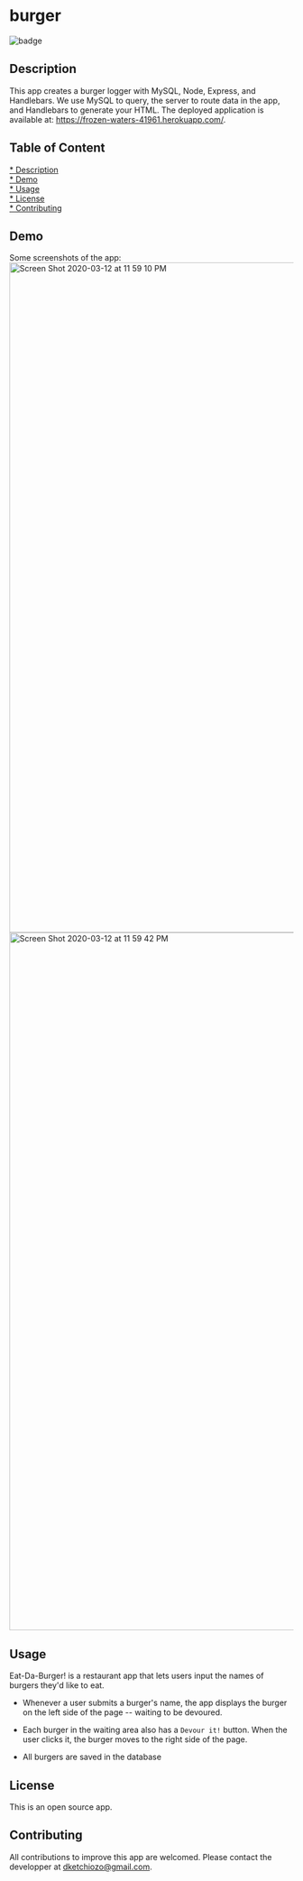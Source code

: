 # burger


![badge](https://img.shields.io/badge/license-MIT-blue)

## Description

This app creates a burger logger with MySQL, Node, Express, and  Handlebars. 
We use MySQL to query, the server to route data in the app, and Handlebars to generate your HTML.
The deployed application is available at: https://frozen-waters-41961.herokuapp.com/.

## Table of Content

[* Description](#Description) \
[* Demo](#Demo) \
[* Usage](#Usage) \
[* License](#License) \
[* Contributing](#Contributing) 


## Demo

Some screenshots of the app:\
<img width="1189" alt="Screen Shot 2020-03-12 at 11 59 10 PM" src="https://user-images.githubusercontent.com/58992132/76588646-e2822d00-64bd-11ea-976f-2de565dd9f3b.png">
<img width="1238" alt="Screen Shot 2020-03-12 at 11 59 42 PM" src="https://user-images.githubusercontent.com/58992132/76588643-e01fd300-64bd-11ea-8332-d0f6fdcf932f.png">

## Usage

 Eat-Da-Burger! is a restaurant app that lets users input the names of burgers they'd like to eat.

* Whenever a user submits a burger's name, the app displays the burger on the left side of the page -- waiting to be devoured.

* Each burger in the waiting area also has a `Devour it!` button. When the user clicks it, the burger moves to the right side of the page.

* All burgers are saved in the database

## License

This is an open source app.

## Contributing

All contributions to improve this app are welcomed. Please contact the developper 
at dketchiozo@gmail.com.





